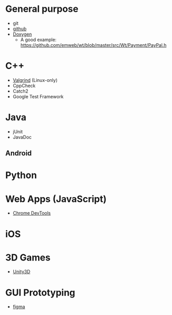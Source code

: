 # General purpose

* git
* [github](https://github.com/OU-CS3560/examples)
* [Doxygen](https://www.doxygen.nl/)
  * A good example: https://github.com/emweb/wt/blob/master/src/Wt/Payment/PayPal.h

# C++

* [Valgrind](https://valgrind.org/) (Linux-only)
* CppCheck
* Catch2
* Google Test Framework

# Java

* jUnit
* JavaDoc

## Android

# Python

# Web Apps (JavaScript)

* [Chrome DevTools](https://developer.chrome.com/docs/devtools/) 

# iOS

# 3D Games
* [Unity3D](https://unity.com/developer-tools)


# GUI Prototyping

* [figma](https://www.figma.com/)

